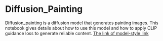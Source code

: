 # Diffusion_Painting
Diffusion_painting is a diffusion model that generates painting images. This notebook gives details about how to use this model and how to apply CLIP guidance loss to generate reliable content.
[The link of model-style link](alibidaran/Custom_wikiArt)

